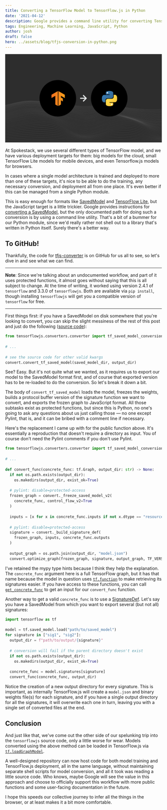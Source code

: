 ```yaml
---
title: Converting a TensorFlow Model to TensorFlow.js in Python
date: '2021-04-12'
description: Google provides a command line utility for converting TensorFlow models into TensorFlow.js format for running in a browser, but what if you want to do that conversion in code?
tags: Engineering, Machine Learning, JavaScript, Python
author: josh
draft: false
hero: ../assets/blog/tfjs-conversion-in-python.png
---
```


![Converting a TensorFlow Model to TensorFlow.js in Python](../assets/blog/tfjs-conversion-in-python.png)

At Spokestack, we use several different types of TensorFlow model, and we have various deployment targets for them: big models for the cloud, small TensorFlow Lite models for mobile devices, and even Tensorflow.js models for browsers.

In cases where a single model architecture is trained and deployed to more than one of these targets, it's nice to be able to do the training, any necessary conversion, and deployment all from one place. It's even better if this can be managed from a single Python module.

This is easy enough for formats like [SavedModel](https://www.tensorflow.org/guide/saved_model) and [TensorFlow Lite](https://www.tensorflow.org/lite/convert), but the JavaScript target is a little trickier. Google provides instructions for [converting a SavedModel](https://www.tensorflow.org/js/tutorials/conversion/import_saved_model), but the only documented path for doing such a conversion is by using a command line utility. That's a bit of a bummer for our Python module, since we'd really rather not shell out to a library that's written in Python itself. Surely there's a better way.

## To GitHub!

Thankfully, the code for [tfjs-converter](https://github.com/tensorflow/tfjs/tree/master/tfjs-converter) is on GitHub for us all to see, so let's dive in and see what we can find.

---

**Note**: Since we're talking about an undocumented workflow, and part of it uses protected functions, it almost goes without saying that this is all subject to change. At the time of writing, it worked using version 2.4.1 of `tensorflow` and 3.3.0 of `tensorflowjs`. Both are available via `pip install`, though installing `tensorflowjs` will get you a compatible version of `tensorflow` for free.

---

First things first: if you have a SavedModel on disk somewhere that you're looking to convert, you can skip the slight messiness of the rest of this post and just do the following ([source code](https://github.com/tensorflow/tfjs/blob/14cfeefb30f9e0af31cb5addfa182fc16909876a/tfjs-converter/python/tensorflowjs/converters/tf_saved_model_conversion_v2.py#L513)):

```python
from tensorflowjs.converters.converter import tf_saved_model_conversion_v2 as convert

# ...

# see the source code for other valid kwargs
convert.convert_tf_saved_model(saved_model_dir, output_dir)
```

See? Easy. But it's not quite what we wanted, as it requires us to export our model to the SavedModel format first, and of course that exported version has to be re-loaded to do the conversion. So let's break it down a bit.

The body of `convert_tf_saved_model` loads the model, freezes the weights, builds a protocol buffer version of the signature function we want to convert, and exports the frozen graph to JavaScript format. All those subtasks exist as protected functions, but since this is Python, no one's going to ask any questions about us just calling those — no one except Pylint, that is, and it can be bribed with a comment line if necessary.

Here's the replacement I came up with for the public function above. It's essentially a reproduction that doesn't require a directory as input. You of course don't need the Pylint comments if you don't use Pylint.

```python
from tensorflowjs.converters.converter import tf_saved_model_conversion_v2 as convert

# ...

def convert_func(concrete_func: tf.Graph, output_dir: str) -> None:
  if not os.path.exists(output_dir):
    os.makedirs(output_dir, exist_ok=True)

  # pylint: disable=protected-access
  frozen_graph = convert._freeze_saved_model_v2(
    concrete_func, control_flow_v2=True
  )

  inputs = [x for x in concrete_func.inputs if not x.dtype == "resource"]

  # pylint: disable=protected-access
  signature = convert._build_signature_def(
    frozen_graph, inputs, concrete_func.outputs
  )

  output_graph = os.path.join(output_dir, "model.json")
  convert.optimize_graph(frozen_graph, signature, output_graph, TF_VERSION)
```

I've retained the mypy type hints because I think they help the explanation. The `concrete_func` argument here is a full TensorFlow graph, but it has that name because the model in question uses [`tf.function`](https://www.tensorflow.org/api_docs/python/tf/function) to make retrieving its signatures easier. If you have access to these functions, you can call [`get_concrete_func`](https://www.tensorflow.org/guide/function#obtaining_concrete_functions) to get an input for our `convert_func` function.

Another way to get a valid `concrete_func` is to use a [SignatureDef](https://www.tensorflow.org/tfx/serving/signature_defs). Let's say you have a SavedModel from which you want to export several (but not all) signatures:

```python
import tensorflow as tf

model = tf.saved_model.load("path/to/saved_model")
for signature in ["sig1", "sig2"]:
  output_dir = f"path/to/output/{signature}"

  # conversion will fail if the parent directory doesn't exist
  if not os.path.exists(output_dir):
    os.makedirs(output_dir, exist_ok=True)

  concrete_func = model.signatures[signature]
  convert_func(concrete_func, output_dir)
```

Notice the creation of a new output directory for every signature. This is important, as internally TensorFlow.js will create a `model.json` and binary weights file(s) for each signature, and if you have a single output directory for all the signatures, it will overwrite each one in turn, leaving you with a single set of converted files at the end.

## Conclusion

And just like that, we've come out the other side of our spelunking trip into the `tensorflowjs` source code, only a little worse for wear. Models converted using the above method can be loaded in TensorFlow.js via [`tf.loadGraphModel`](https://js.tensorflow.org/api/latest/#loadGraphModel).

A well-designed repository can now host code for both model training and TensorFlow.js deployment, all in the same language, without maintaining separate shell scripts for model conversion, and all it took was reading a little source code. Who knows, maybe Google will see the value in this approach and choose to officially support this workflow with more public functions and some user-facing documentation in the future.

I hope this speeds our collective journey to infer all the things in the browser, or at least makes it a bit more comfortable.

